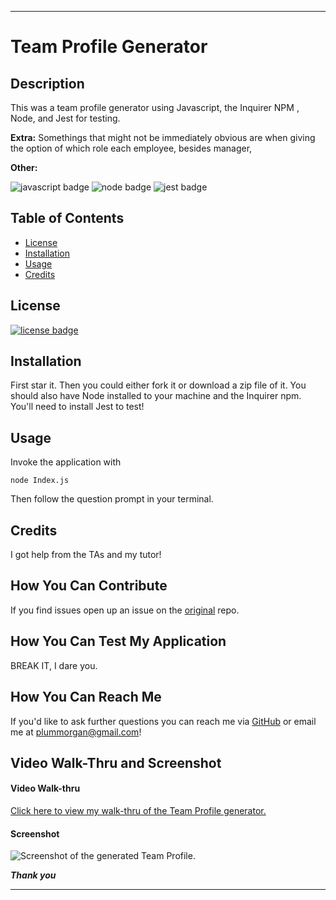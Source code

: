 ___
# Team Profile Generator

## Description

This was a team profile generator using Javascript, the Inquirer NPM , Node, and Jest for testing.

**Extra:**
Somethings that might not be immediately obvious are when giving the option of which role each employee, besides manager, 

**Other:**

![javascript badge](https://img.shields.io/badge/We%20Stan-Javascript-brightgreen)
![node badge](https://img.shields.io/badge/Handcrafted%20w%2F-Node.js-yellowgreen)
![jest badge](https://img.shields.io/badge/Tested%20w%2F-Jest-blueviolet)

## Table of Contents 

* [License](#license)
* [Installation](#installation)
* [Usage](#usage)
* [Credits](#credits)



## License

[![license badge](https://img.shields.io/static/v1?label=license&message=BSD-2-Clause&color=important)](https://opensource.org/licenses/BSD-2-Clause)

## Installation 

First star it. 
Then you could either fork it or download a zip file of it.
You should also have Node installed to your machine and the Inquirer npm.
You'll need to install Jest to test!

## Usage

Invoke the application with 

```node Index.js```

Then follow the question prompt in your terminal.

## Credits

I got help from the TAs and my tutor!

## How You Can Contribute

If you find issues open up an issue on the [original](https://github.com/cat-lin-morgan/team-profile-generator) repo.

## How You Can Test My Application

BREAK IT, I dare you.

## How You Can Reach Me

If you'd like to ask further questions you can reach me via [GitHub](https://github.com/cat-lin-morgan/) or email me at plummorgan@gmail.com!

## Video Walk-Thru and Screenshot

#### Video Walk-thru

[Click here to view my walk-thru of the Team Profile generator.](https://drive.google.com/file/d/1Q8vp-1fZ7cg3OsTJbhGm62kSG7w4Rmwf/view?usp=sharing "Team Profile Generator")


#### Screenshot
<img src='./assets/teamprofilescreenshot.png' alt='Screenshot of the generated Team Profile.'/>


___Thank you___

___